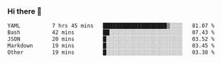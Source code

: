 ### Hi there 👋

<!--
**urzz/urzz** is a ✨ _special_ ✨ repository because its `README.md` (this file) appears on your GitHub profile.

Here are some ideas to get you started:

- 🔭 I’m currently working on ...
- 🌱 I’m currently learning ...
- 👯 I’m looking to collaborate on ...
- 🤔 I’m looking for help with ...
- 💬 Ask me about ...
- 📫 How to reach me: ...
- 😄 Pronouns: ...
- ⚡ Fun fact: ...
-->

<!--START_SECTION:waka-->

```txt
YAML          7 hrs 45 mins   ████████████████████▒░░░░   81.07 %
Bash          42 mins         ██░░░░░░░░░░░░░░░░░░░░░░░   07.43 %
JSON          20 mins         █░░░░░░░░░░░░░░░░░░░░░░░░   03.52 %
Markdown      19 mins         █░░░░░░░░░░░░░░░░░░░░░░░░   03.45 %
Other         19 mins         █░░░░░░░░░░░░░░░░░░░░░░░░   03.38 %
```

<!--END_SECTION:waka-->
